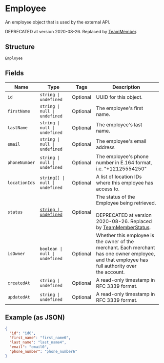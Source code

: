 
# Employee

An employee object that is used by the external API.

DEPRECATED at version 2020-08-26. Replaced by [TeamMember](entity:TeamMember).

## Structure

`Employee`

## Fields

| Name | Type | Tags | Description |
|  --- | --- | --- | --- |
| `id` | `string \| undefined` | Optional | UUID for this object. |
| `firstName` | `string \| null \| undefined` | Optional | The employee's first name. |
| `lastName` | `string \| null \| undefined` | Optional | The employee's last name. |
| `email` | `string \| null \| undefined` | Optional | The employee's email address |
| `phoneNumber` | `string \| null \| undefined` | Optional | The employee's phone number in E.164 format, i.e. "+12125554250" |
| `locationIds` | `string[] \| null \| undefined` | Optional | A list of location IDs where this employee has access to. |
| `status` | [`string \| undefined`](../models/employee-status.md) | Optional | The status of the Employee being retrieved.<br/><br/>DEPRECATED at version 2020-08-26. Replaced by [TeamMemberStatus](entity:TeamMemberStatus). |
| `isOwner` | `boolean \| null \| undefined` | Optional | Whether this employee is the owner of the merchant. Each merchant<br/>has one owner employee, and that employee has full authority over<br/>the account. |
| `createdAt` | `string \| undefined` | Optional | A read-only timestamp in RFC 3339 format. |
| `updatedAt` | `string \| undefined` | Optional | A read-only timestamp in RFC 3339 format. |

## Example (as JSON)

```json
{
  "id": "id6",
  "first_name": "first_name6",
  "last_name": "last_name4",
  "email": "email0",
  "phone_number": "phone_number6"
}
```

